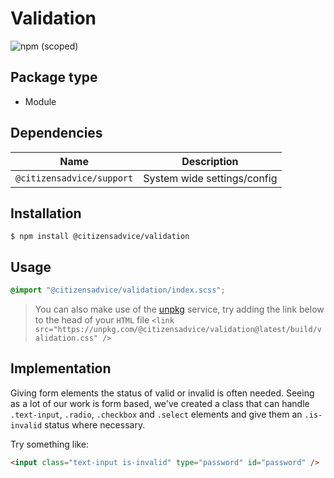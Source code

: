 # Validation

![npm (scoped)](https://img.shields.io/npm/v/@citizensadvice/validation.svg)

## Package type

- Module

## Dependencies

| Name                      | Description                 |
|---------------------------|-----------------------------|
| `@citizensadvice/support` | System wide settings/config |

## Installation

```shell
$ npm install @citizensadvice/validation
```

## Usage

```scss
@import "@citizensadvice/validation/index.scss";
```

> You can also make use of the [unpkg](https://unpkg.com) service, try adding the link below to the head of your `HTML` file
> `<link src="https://unpkg.com/@citizensadvice/validation@latest/build/validation.css" />`

## Implementation

Giving form elements the status of valid or invalid is often needed. Seeing as a lot of our work is form based, we've created a class that can handle `.text-input`, `.radio`, `.checkbox` and `.select` elements and give them an `.is-invalid` status where necessary.

Try something like:

```html
<input class="text-input is-invalid" type="password" id="password" />
```